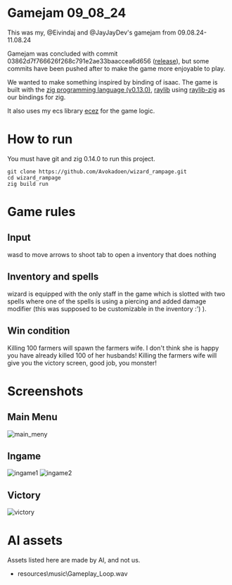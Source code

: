 # Gamejam 09_08_24

This was my, @Eivindaj and @JayJayDev's gamejam from 09.08.24-11.08.24

Gamejam was concluded with commit 03862d7f766626f268c791e2ae33baaccea6d656 ([release](https://github.com/Avokadoen/gamejam_09_08_24/releases/tag/0.0.1)), but some commits have been pushed after to make the game more enjoyable to play.

We wanted to make something inspired by binding of isaac. The game is built with the [zig programming language (v0.13.0)](https://ziglang.org/),
[raylib](https://www.raylib.com/) using [raylib-zig](https://github.com/Not-Nik/raylib-zig) as our bindings for zig.

It also uses my ecs library [ecez](https://github.com/Avokadoen/ecez) for the game logic. 

# How to run

You must have git and zig 0.14.0 to run this project.

```
git clone https://github.com/Avokadoen/wizard_rampage.git
cd wizard_rampage
zig build run
```

# Game rules

## Input 

wasd to move arrows to shoot
tab to open a inventory that does nothing

## Inventory and spells 

wizard is equipped with the only staff in the game which is slotted with two spells where one of the spells is using a piercing and added damage modifier (this was supposed to be customizable in the inventory :') ).

## Win condition 

Killing 100 farmers will spawn the farmers wife. I don't think she is happy you have already killed 100 of her husbands!
Killing the farmers wife will give you the victory screen, good job, you monster!

# Screenshots

## Main Menu
![main_meny](screenshots/main_menu.png)

## Ingame
![ingame1](screenshots/ingame.png)
![ingame2](screenshots/ingame2.png)

## Victory 

![victory](screenshots/victory.png)

# AI assets

Assets listed here are made by AI, and not us. 
 
 - resources\music\Gameplay_Loop.wav

